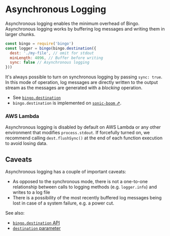 # Asynchronous Logging

Asynchronous logging enables the minimum overhead of Bingo.
Asynchronous logging works by buffering log messages and writing them in larger chunks.

```js
const bingo = require('bingo')
const logger = bingo(bingo.destination({
  dest: './my-file', // omit for stdout
  minLength: 4096, // Buffer before writing
  sync: false // Asynchronous logging
}))
```

It's always possible to turn on synchronous logging by passing `sync: true`. 
In this mode of operation, log messages are directly written to the
output stream as the messages are generated with a _blocking_ operation.

* See [`bingo.destination`](/docs/api.md#bingo-destination)
* `bingo.destination` is implemented on [`sonic-boom` ⇗](https://github.com/mcollina/sonic-boom).

### AWS Lambda

Asynchronous logging is disabled by default on AWS Lambda or any other environment
that modifies `process.stdout`. If forcefully turned on, we recommend calling `dest.flushSync()` at the end
of each function execution to avoid losing data.

## Caveats

Asynchronous logging has a couple of important caveats:

* As opposed to the synchronous mode, there is not a one-to-one relationship between
  calls to logging methods (e.g. `logger.info`) and writes to a log file
* There is a possibility of the most recently buffered log messages being lost
  in case of a system failure, e.g. a power cut.

See also:

* [`bingo.destination` API](/docs/api.md#bingo-destination)
* [`destination` parameter](/docs/api.md#destination)
